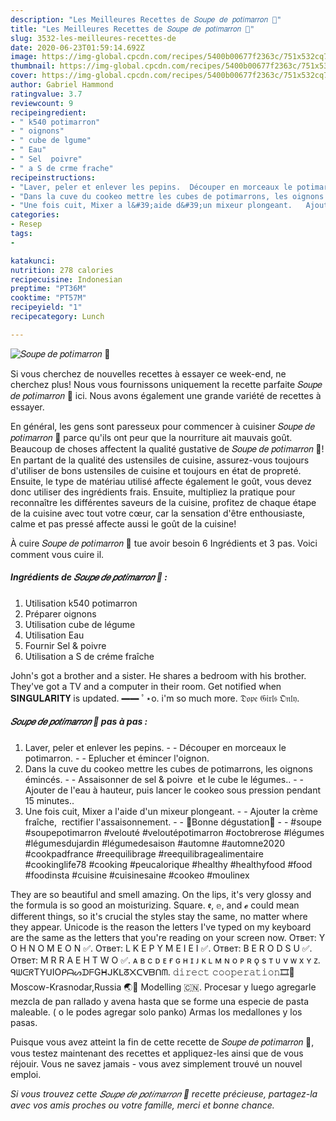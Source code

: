 ```yaml
---
description: "Les Meilleures Recettes de 𝑆𝑜𝑢𝑝𝑒 𝑑𝑒 𝑝𝑜𝑡𝑖𝑚𝑎𝑟𝑟𝑜𝑛 🍁"
title: "Les Meilleures Recettes de 𝑆𝑜𝑢𝑝𝑒 𝑑𝑒 𝑝𝑜𝑡𝑖𝑚𝑎𝑟𝑟𝑜𝑛 🍁"
slug: 3532-les-meilleures-recettes-de
date: 2020-06-23T01:59:14.692Z
image: https://img-global.cpcdn.com/recipes/5400b00677f2363c/751x532cq70/𝑆𝑜𝑢𝑝𝑒-𝑑𝑒-𝑝𝑜𝑡𝑖𝑚𝑎𝑟𝑟𝑜𝑛-🍁-photo-principale-de-la-recette.jpg
thumbnail: https://img-global.cpcdn.com/recipes/5400b00677f2363c/751x532cq70/𝑆𝑜𝑢𝑝𝑒-𝑑𝑒-𝑝𝑜𝑡𝑖𝑚𝑎𝑟𝑟𝑜𝑛-🍁-photo-principale-de-la-recette.jpg
cover: https://img-global.cpcdn.com/recipes/5400b00677f2363c/751x532cq70/𝑆𝑜𝑢𝑝𝑒-𝑑𝑒-𝑝𝑜𝑡𝑖𝑚𝑎𝑟𝑟𝑜𝑛-🍁-photo-principale-de-la-recette.jpg
author: Gabriel Hammond
ratingvalue: 3.7
reviewcount: 9
recipeingredient:
- " k540 potimarron"
- " oignons"
- " cube de lgume"
- " Eau"
- " Sel  poivre"
- " a S de crme frache"
recipeinstructions:
- "Laver, peler et enlever les pepins.  Découper en morceaux le potimarron.  Eplucher et émincer l&#39;oignon."
- "Dans la cuve du cookeo mettre les cubes de potimarrons, les oignons émincés.  Assaisonner de sel &amp; poivre  et le cube le légumes..  Ajouter de l&#39;eau à hauteur, puis lancer le cookeo sous pression pendant 15 minutes.."
- "Une fois cuit, Mixer a l&#39;aide d&#39;un mixeur plongeant.   Ajouter la crème fraîche,  rectifier l&#39;assaisonnement.  🌸Bonne dégustation🌸  #soupe #soupepotimarron #velouté #veloutépotimarron #octobrerose #légumes #légumesdujardin #légumedesaison #automne #automne2020 #cookpadfrance #reequilibrage #reequilibragealimentaire #cookinglife78 #cooking #peucalorique #healthy #healthyfood #food #foodinsta #cuisine #cuisinesaine #cookeo #moulinex"
categories:
- Resep
tags:
- 

katakunci:  
nutrition: 278 calories
recipecuisine: Indonesian
preptime: "PT36M"
cooktime: "PT57M"
recipeyield: "1"
recipecategory: Lunch

---
```



![𝑆𝑜𝑢𝑝𝑒 𝑑𝑒 𝑝𝑜𝑡𝑖𝑚𝑎𝑟𝑟𝑜𝑛 🍁](https://img-global.cpcdn.com/recipes/5400b00677f2363c/751x532cq70/𝑆𝑜𝑢𝑝𝑒-𝑑𝑒-𝑝𝑜𝑡𝑖𝑚𝑎𝑟𝑟𝑜𝑛-🍁-photo-principale-de-la-recette.jpg)

Si vous cherchez de nouvelles recettes à essayer ce week-end, ne cherchez plus! Nous vous fournissons uniquement la recette parfaite 𝑆𝑜𝑢𝑝𝑒 𝑑𝑒 𝑝𝑜𝑡𝑖𝑚𝑎𝑟𝑟𝑜𝑛 🍁 ici. Nous avons également une grande variété de recettes à essayer.

En général, les gens sont paresseux pour commencer à cuisiner 𝑆𝑜𝑢𝑝𝑒 𝑑𝑒 𝑝𝑜𝑡𝑖𝑚𝑎𝑟𝑟𝑜𝑛 🍁 parce qu'ils ont peur que la nourriture ait mauvais goût. Beaucoup de choses affectent la qualité gustative de 𝑆𝑜𝑢𝑝𝑒 𝑑𝑒 𝑝𝑜𝑡𝑖𝑚𝑎𝑟𝑟𝑜𝑛 🍁! En partant de la qualité des ustensiles de cuisine, assurez-vous toujours d'utiliser de bons ustensiles de cuisine et toujours en état de propreté. Ensuite, le type de matériau utilisé affecte également le goût, vous devez donc utiliser des ingrédients frais. Ensuite, multipliez la pratique pour reconnaître les différentes saveurs de la cuisine, profitez de chaque étape de la cuisine avec tout votre cœur, car la sensation d'être enthousiaste, calme et pas pressé affecte aussi le goût de la cuisine!

<!--inarticleads1-->

À cuire 𝑆𝑜𝑢𝑝𝑒 𝑑𝑒 𝑝𝑜𝑡𝑖𝑚𝑎𝑟𝑟𝑜𝑛 🍁 tue avoir besoin 6 Ingrédients et 3 pas. Voici comment vous cuire il.

##### Ingrédients de 𝑆𝑜𝑢𝑝𝑒 𝑑𝑒 𝑝𝑜𝑡𝑖𝑚𝑎𝑟𝑟𝑜𝑛 🍁 :

1. Utilisation  k540 potimarron
1. Préparer  oignons
1. Utilisation  cube de légume
1. Utilisation  Eau
1. Fournir  Sel &amp; poivre
1. Utilisation  a S de créme fraîche


John&#39;s got a brother and a sister. He shares a bedroom with his brother. They&#39;ve got a TV and a computer in their room. Get notified when 𝐒𝐈𝐍𝐆𝐔𝐋𝐀𝐑𝐈𝐓𝐘 is updated. ━━ ﾟ⋆o. i&#39;m so much more. 𝔇𝔬𝔭𝔢 𝔊𝔦𝔯𝔩𝔰 𝔒𝔫𝔩𝔶. 

<!--inarticleads2-->

##### 𝑆𝑜𝑢𝑝𝑒 𝑑𝑒 𝑝𝑜𝑡𝑖𝑚𝑎𝑟𝑟𝑜𝑛 🍁 pas à pas :

1. Laver, peler et enlever les pepins. -  - Découper en morceaux le potimarron. -  - Eplucher et émincer l&#39;oignon.
1. Dans la cuve du cookeo mettre les cubes de potimarrons, les oignons émincés. -  - Assaisonner de sel &amp; poivre  et le cube le légumes.. -  - Ajouter de l&#39;eau à hauteur, puis lancer le cookeo sous pression pendant 15 minutes..
1. Une fois cuit, Mixer a l&#39;aide d&#39;un mixeur plongeant.  -  - Ajouter la crème fraîche,  rectifier l&#39;assaisonnement. -  - 🌸Bonne dégustation🌸 -  - #soupe #soupepotimarron #velouté #veloutépotimarron #octobrerose #légumes #légumesdujardin #légumedesaison #automne #automne2020 #cookpadfrance #reequilibrage #reequilibragealimentaire #cookinglife78 #cooking #peucalorique #healthy #healthyfood #food #foodinsta #cuisine #cuisinesaine #cookeo #moulinex


They are so beautiful and smell amazing. On the lips, it&#39;s very glossy and the formula is so good an moisturizing. Square. 𝖊, 𝕖, and 𝓮 could mean different things, so it&#39;s crucial the styles stay the same, no matter where they appear. Unicode is the reason the letters I&#39;ve typed on my keyboard are the same as the letters that you&#39;re reading on your screen now. Ответ: Y O H N O M E O N ✅. Ответ: L K E P Y M E I E I ✅. Ответ: B E R O D S U ✅. Ответ: M R R A E H T W O ✅. ᴀ в с ᴅ ᴇ ғ ɢ н ɪ ᴊ ᴋ ʟ м ɴ o ᴘ ʀ ǫ s т ᴜ v ᴡ x ʏ ᴢ. ᑫᗯᕮᖇTYᑌIOᑭᗩᔕᗪᖴGᕼᒍKᒪᘔ᙭ᑕᐯᗷᑎᗰ. 𝚍𝚒𝚛𝚎𝚌𝚝 𝚌𝚘𝚘𝚙𝚎𝚛𝚊𝚝𝚒𝚘𝚗🎞🤍 Moscow-Krasnodar,Russia 🌏📍 Modelling 🇨🇳. Procesar y luego agregarle mezcla de pan rallado y avena hasta que se forme una especie de pasta maleable. ( o le podes agregar solo panko) Armas los medallones y los pasas. 

<!--inarticleads1-->

<p>
Puisque vous avez atteint la fin de cette recette de 𝑆𝑜𝑢𝑝𝑒 𝑑𝑒 𝑝𝑜𝑡𝑖𝑚𝑎𝑟𝑟𝑜𝑛 🍁, vous testez maintenant des recettes et appliquez-les ainsi que de vous réjouir. Vous ne savez jamais - vous avez simplement trouvé un nouvel emploi.
</p>

<p>
<i>Si vous trouvez cette 𝑆𝑜𝑢𝑝𝑒 𝑑𝑒 𝑝𝑜𝑡𝑖𝑚𝑎𝑟𝑟𝑜𝑛 🍁 recette précieuse, partagez-la avec vos amis proches ou votre famille, merci et bonne chance.</i>
</p>
